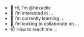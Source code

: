 - 👋 Hi, I’m @hexuelix
- 👀 I’m interested in ...
- 🌱 I’m currently learning ...
- 💞️ I’m looking to collaborate on ...
- 📫 How to reach me ...

<!---
hexuelix/hexuelix is a ✨ special ✨ repository because its `README.md` (this file) appears on your GitHub profile.
You can click the Preview link to take a look at your changes.
--->
